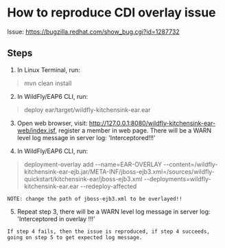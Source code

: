 How to reproduce CDI overlay issue
==================================

Issue: https://bugzilla.redhat.com/show_bug.cgi?id=1287732

Steps
-------------------------

1. In Linux Terminal, run:
> mvn clean install

2. In WildFly/EAP6 CLI, run:
> deploy ear/target/wildfly-kitchensink-ear.ear

3. Open web browser, visit: http://127.0.0.1:8080/wildfly-kitchensink-ear-web/index.jsf, register a member in web page.
There will be a WARN level log message in server log: 'Interceptored!!!'

4. In WildFly/EAP6 CLI, run:
> deployment-overlay add --name=EAR-OVERLAY --content=/wildfly-kitchensink-ear-ejb.jar/META-INF/jboss-ejb3.xml=/sources/wildfly-quickstart/kitchensink-ear/jboss-ejb3.xml --deployments=wildfly-kitchensink-ear.ear --redeploy-affected

`NOTE: change the path of jboss-ejb3.xml to be overlayed!!`

5. Repeat step 3, there will be a WARN level log message in server log: 'Interceptored in overlay !!!'


`If step 4 fails, then the issue is reproduced, if step 4 succeeds, going on step 5 to get expected log message.`

